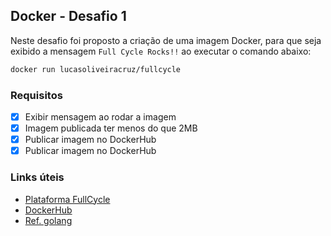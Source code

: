 ## Docker - Desafio 1

Neste desafio foi proposto a criação de uma imagem Docker, para que seja exibido a mensagem `Full Cycle Rocks!!` ao executar o comando abaixo:

```bash
docker run lucasoliveiracruz/fullcycle
```

### Requisitos
- [x] Exibir mensagem ao rodar a imagem
- [x] Imagem publicada ter menos do que 2MB
- [x] Publicar imagem no DockerHub
- [x] Publicar imagem no DockerHub

### Links úteis

- [Plataforma FullCycle](https://plataforma.fullcycle.com.br/)
- [DockerHub](https://hub.docker.com/r/lucasoliveiracruz/fullcycle)
- [Ref. golang](https://go.dev/doc/tutorial/getting-started)
